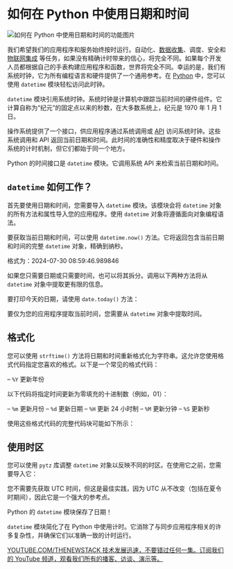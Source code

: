 # 如何在 Python 中使用日期和时间

![如何在 Python 中使用日期和时间的功能图片](https://cdn.thenewstack.io/media/2024/09/d8198a9e-fabian-albert-vjlpdzvlz-u-unsplash-1024x589.jpg)

我们希望我们的应用程序和服务始终按时运行。自动化、[数据收集](https://thenewstack.io/why-its-time-to-decouple-data-collection-from-monitoring-analytics/)、调度、安全和 [物联网集成](https://thenewstack.io/building-an-iot-weather-station-with-micropython-or-arduino/) 等任务，如果没有精确计时带来的信心，将完全不同。如果每个开发人员都根据自己的手表构建应用程序和函数，世界将完全不同。幸运的是，我们有系统时钟，它为所有编程语言和硬件提供了一个通用参考。在 [Python](https://thenewstack.io/python-mulls-a-change-in-version-numbering/) 中，您可以使用 `datetime` 模块轻松访问此时钟。

`datetime` 模块引用系统时钟。系统时钟是计算机中跟踪当前时间的硬件组件。它计算自称为“纪元”的固定点以来的秒数，在大多数系统上，纪元是 1970 年 1 月 1 日。

操作系统提供了一个接口，供应用程序通过系统调用或 [API](https://thenewstack.io/api-management/) 访问系统时钟。这些系统调用和 API 返回当前日期和时间。此时间的准确性和精度取决于硬件和操作系统的计时机制，但它们都始于同一个地方。

Python 的时间接口是 `datetime` 模块。它调用系统 API 来检索当前日期和时间。

## `datetime` 如何工作？

首先要使用日期和时间，您需要导入 `datetime` 模块。该模块会将 `datetime` 对象的所有方法和属性导入您的应用程序。使用 `datetime` 对象将遵循面向对象编程语法。

要获取当前日期和时间，可以使用 `datetime.now()` 方法。它将返回包含当前日期和时间的完整 `datetime` 对象，精确到纳秒。

格式为：2024-07-30 08:59:46.989846

如果您只需要日期或只需要时间，也可以将其拆分。调用以下两种方法将从 `datetime` 对象中提取更有限的信息。

要打印今天的日期，请使用 `date.today()` 方法：

要仅为您的应用程序提取当前时间，您需要从 `datetime` 对象中提取时间。

## 格式化

您可以使用 `strftime()` 方法将日期和时间重新格式化为字符串。这允许您使用格式代码指定您喜欢的格式。以下是一个常见的格式代码：

– `%Y` 更新年份

以下代码将指定时间更新为零填充的十进制数（例如，01）：

– `%m` 更新月份
– `%d` 更新日期
– `%H` 更新 24 小时制
– `%M` 更新分钟
– `%S` 更新秒

使用这些格式代码的完整代码块可能如下所示：

## 使用时区

您可以使用 `pytz` 库调整 `datetime` 对象以反映不同的时区。在使用它之前，您需要导入它：

您不需要先获取 UTC 时间，但这是最佳实践，因为 UTC 从不改变（包括在夏令时期间），因此它是一个强大的参考点。

Python 的 `datetime` 模块保存了日期！

`datetime` 模块简化了在 Python 中使用计时。它消除了与同步应用程序相关的许多复杂性，并确保它们以准确一致的计时运行。

[
YOUTUBE.COM/THENEWSTACK
技术发展迅速，不要错过任何一集。订阅我们的 YouTube 频道，观看我们所有的播客、访谈、演示等。
](https://youtube.com/thenewstack?sub_confirmation=1)